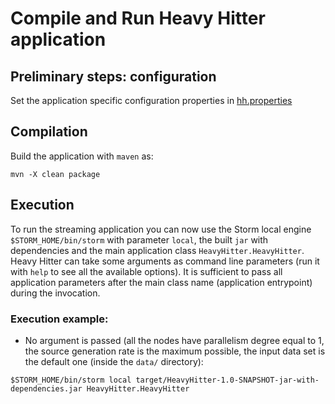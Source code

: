 # Compile and Run Heavy Hitter application

## Preliminary steps: configuration
Set the application specific configuration properties in [hh.properties](https://github.com/alefais/packet-streaming-bench-sigcomm22poster/blob/master/Storm/HeavyHitter/src/main/resources/hh.properties)

## Compilation
Build the application with `maven` as: <br> 
```
mvn -X clean package
```

## Execution
To run the streaming application you can now use the Storm local engine `$STORM_HOME/bin/storm` with parameter `local`, the built `jar` with dependencies and the main application class `HeavyHitter.HeavyHitter`. Heavy Hitter can take some arguments as command line parameters (run it with `help` to see all the available options). It is sufficient to pass all application parameters after the main class name (application entrypoint) during the invocation.

### Execution example:
* No argument is passed (all the nodes have parallelism degree equal to 1, the source generation rate is the maximum possible, the input data set is the default one (inside the `data/` directory): <br> 
```
$STORM_HOME/bin/storm local target/HeavyHitter-1.0-SNAPSHOT-jar-with-dependencies.jar HeavyHitter.HeavyHitter
```
